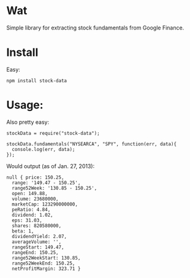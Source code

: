 Wat
===

Simple library for extracting stock fundamentals from Google Finance.

Install
=======

Easy:

    npm install stock-data

Usage:
======

Also pretty easy:

    stockData = require("stock-data");

    stockData.fundamentals("NYSEARCA", "SPY", function(err, data){
      console.log(err, data);
    });

Would output (as of Jan. 27, 2013):

    null { price: 150.25,
      range: '149.47 - 150.25',
      range52Week: '130.85 - 150.25',
      open: 149.88,
      volume: 23680000,
      marketCap: 123290000000,
      peRatio: 4.84,
      dividend: 1.02,
      eps: 31.03,
      shares: 820580000,
      beta: 1,
      dividendYield: 2.07,
      averageVolume: '',
      rangeStart: 149.47,
      rangeEnd: 150.25,
      range52WeekStart: 130.85,
      range52WeekEnd: 150.25,
      netProfitMargin: 323.71 }
        
